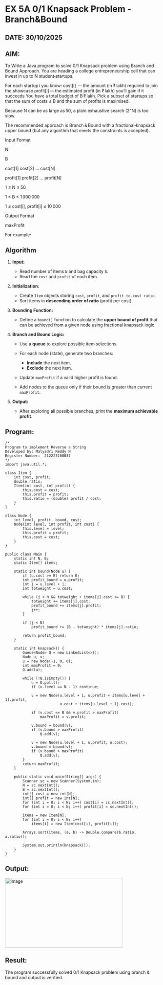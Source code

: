 
# EX 5A 0/1 Knapsack Problem - Branch&Bound 
## DATE: 30/10/2025
## AIM:
To Write a Java program to solve 0/1 Knapsack problem using Branch and Bound Approach.
You are heading a college entrepreneurship cell that can invest in up to N student‑startups.

For each startup i you know: cost[i]  — the amount (in ₹ lakh) required to join the showcase profit[i] — the estimated profit (in ₹ lakh) you’ll gain if it succeeds You have a total budget of B ₹ lakh. Pick a subset of startups so that the sum of costs ≤ B and the sum of profits is maximised.

Because N can be as large as 50, a plain exhaustive search (2^N) is too slow.

The recommended approach is Branch & Bound with a fractional‑knapsack upper bound (but any algorithm that meets the constraints is accepted). 

Input Format

N

B

cost[1] cost[2] … cost[N]

profit[1] profit[2] … profit[N]

1 ≤ N ≤ 50

1 ≤ B ≤ 1 000 000

1 ≤ cost[i], profit[i] ≤ 10 000 

Output Format

maxProfit

For example:




## Algorithm

1. **Input:**

   * Read number of items `N` and bag capacity `B`.
   * Read the `cost` and `profit` of each item.

2. **Initialization:**

   * Create `Item` objects storing `cost`, `profit`, and `profit-to-cost ratio`.
   * Sort items in **descending order of ratio** (profit per cost).

3. **Bounding Function:**

   * Define a `bound()` function to calculate the **upper bound of profit** that can be achieved from a given node using fractional knapsack logic.

4. **Branch and Bound Logic:**

   * Use a **queue** to explore possible item selections.
   * For each node (state), generate two branches:

     * **Include** the next item.
     * **Exclude** the next item.
   * Update `maxProfit` if a valid higher profit is found.
   * Add nodes to the queue only if their bound is greater than current `maxProfit`.

5. **Output:**

   * After exploring all possible branches, print the **maximum achievable profit**.


## Program:
```
/*
Program to implement Reverse a String
Developed by: Malyadri Reddy N
Register Number:  212223100037
*/
import java.util.*;

class Item {
    int cost, profit;
    double ratio;
    Item(int cost, int profit) {
        this.cost = cost;
        this.profit = profit;
        this.ratio = (double) profit / cost;
    }
}

class Node {
    int level, profit, bound, cost;
    Node(int level, int profit, int cost) {
        this.level = level;
        this.profit = profit;
        this.cost = cost;
    }
}

public class Main {
    static int N, B;
    static Item[] items;

    static int bound(Node u) {
        if (u.cost >= B) return 0;
        int profit_bound = u.profit;
        int j = u.level + 1;
        int totweight = u.cost;

        while (j < N && totweight + items[j].cost <= B) {
            totweight += items[j].cost;
            profit_bound += items[j].profit;
            j++;
        }

        if (j < N)
            profit_bound += (B - totweight) * items[j].ratio;

        return profit_bound;
    }

    static int knapsack() {
        Queue<Node> Q = new LinkedList<>();
        Node u, v;
        u = new Node(-1, 0, 0);
        int maxProfit = 0;
        Q.add(u);

        while (!Q.isEmpty()) {
            u = Q.poll();
            if (u.level == N - 1) continue;

            v = new Node(u.level + 1, u.profit + items[u.level + 1].profit,
                         u.cost + items[u.level + 1].cost);

            if (v.cost <= B && v.profit > maxProfit)
                maxProfit = v.profit;

            v.bound = bound(v);
            if (v.bound > maxProfit)
                Q.add(v);

            v = new Node(u.level + 1, u.profit, u.cost);
            v.bound = bound(v);
            if (v.bound > maxProfit)
                Q.add(v);
        }
        return maxProfit;
    }

    public static void main(String[] args) {
        Scanner sc = new Scanner(System.in);
        N = sc.nextInt();
        B = sc.nextInt();
        int[] cost = new int[N];
        int[] profit = new int[N];
        for (int i = 0; i < N; i++) cost[i] = sc.nextInt();
        for (int i = 0; i < N; i++) profit[i] = sc.nextInt();

        items = new Item[N];
        for (int i = 0; i < N; i++)
            items[i] = new Item(cost[i], profit[i]);

        Arrays.sort(items, (a, b) -> Double.compare(b.ratio, a.ratio));

        System.out.println(knapsack());
    }
}

```

## Output:
<img width="384" height="228" alt="image" src="https://github.com/user-attachments/assets/b8b50dee-92a7-4b51-ab1b-5bcad37ce2b1" />



## Result:
The program successfully solved 0/1 Knapsack problem using branch & bound and output is verified. 
